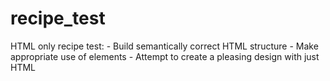 # recipe_test
HTML only recipe test:
    - Build semantically correct HTML structure
    - Make appropriate use of elements
    - Attempt to create a pleasing design with just HTML
